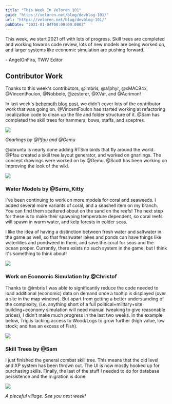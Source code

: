 ```yaml
---
title: "This Week In Veloren 101"
guid: "https://veloren.net/blog/devblog-101/"
url: "https://veloren.net/blog/devblog-101/"
pubDate: "2021-01-04T00:00:00.000Z"
---
```


This week, we start 2021 off with lots of progress. Skill trees are completed and working towards code review, lots of new models are being worked on, and larger systems like economic simulation are pushing forward.

\- AngelOnFira, TWiV Editor

## Contributor Work

Thanks to this week's contributors, @imbris, @a1phyr, @xMAC94x, @VincentFoulon, @Nobbele, @zesterer, @XVar, and @Acrimon!

In last week's [behemoth blog post](https://veloren.net/devblog-100), we didn't cover lots of the contributor work that was going on. @VincentFoulon has started working at refactoring localization code to clean up the file and folder structure of it. @Sam has completed the skill trees for hammers, bows, staffs, and sceptres.

![](https://s3.eu-central-2.wasabisys.com/veloren-blog/cdn/597826574095613962/793485466875723796/unknown.png)

_Gnarlings by @Pfau and @Gemu_

@ubruntu is nearly done adding RTSim birds that fly around the world. @Pfau created a skill tree layout generator, and worked on gnarlings. The concept drawings were worked on by @Gemu. @Scott has been working on improving the look of the wiki.

![](https://s3.eu-central-2.wasabisys.com/veloren-blog/cdn/597826574095613962/795332627413598248/unknown.png)

### Water Models by @Sarra_Kitty

I've been continuing to work on more models for coral and seaweeds. I added several more variants of coral, and a seashell item on my branch. You can find them scattered about on the sand on the reefs! The next step for these is to make their spawning temperature dependent, so coral reefs will spawn in warm water, and kelp forests in colder seas.

I like the idea of having a distinction between fresh water and saltwater in the game as well, so that freshwater lakes and ponds can have things like waterlilies and pondweed in them, and save the coral for seas and the ocean proper. Currently, there exists no such system in the game, but I think it's something to think about!

![](https://s3.eu-central-2.wasabisys.com/veloren-blog/cdn/597826574095613962/795316129634582548/screenshot_1609688116062.png)

### Work on Economic Simulation by @Christof

Thanks to @imbris I was able to significantly reduce the code needed to load additional (economic) data on demand once a tooltip is displayed (over a site in the map window). But apart from getting a better understanding of the complexity, (i.e. anything short of a full political+military+site building+economy simulation will need manual tweaking to give reasonable prices), I didn't make much progress in the last two weeks. In the example below, Trig is lacking access to Wood/Logs to grow further (high value, low stock; and has an excess of Fish).

![](https://s3.eu-central-2.wasabisys.com/veloren-blog/cdn/597826574095613962/795549732759273532/Trig.png)

### Skill Trees by @Sam

I just finished the general combat skill tree. This means that the old level and XP system has been thrown out. The UI is now mostly hooked up for purchasing skills. Finally, the last of the stuff I needed to do for database persistence and the migration is done.

![](https://s3.eu-central-2.wasabisys.com/veloren-blog/cdn/634860358623821835/796745252853514250/shot_20210107_152734.png)

_A pieceful village. See you next week!_
